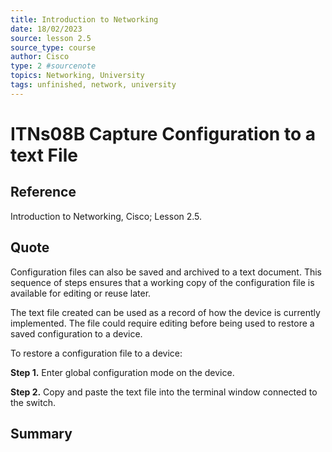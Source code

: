 ```yaml
---
title: Introduction to Networking
date: 18/02/2023
source: lesson 2.5
source_type: course
author: Cisco
type: 2 #sourcenote
topics: Networking, University
tags: unfinished, network, university
---
```

# ITNs08B Capture Configuration to a text File

## **Reference**
Introduction to Networking, Cisco; Lesson 2.5.

## **Quote**
Configuration files can also be saved and archived to a text document. This sequence of steps ensures that a working copy of the configuration file is available for editing or reuse later.

The text file created can be used as a record of how the device is currently implemented. The file could require editing before being used to restore a saved configuration to a device.

To restore a configuration file to a device:

**Step 1.** Enter global configuration mode on the device.

**Step 2.** Copy and paste the text file into the terminal window connected to the switch.

## **Summary**
<!-- Resume of the idea with the context of the quote. -->
